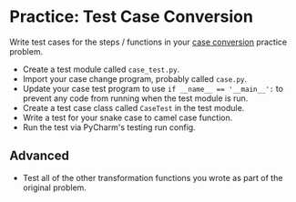 # Practice: Test Case Conversion

Write test cases for the steps / functions in your [case conversion](/practice/case.md) practice problem.

* Create a test module called `case_test.py`.
* Import your case change program, probably called `case.py`.
* Update your case test program to use `if __name__ == '__main__':` to prevent any code from running when the test module is run.
* Create a test case class called `CaseTest` in the test module.
* Write a test for your snake case to camel case function.
* Run the test via PyCharm's testing run config.

## Advanced
* Test all of the other transformation functions you wrote as part of the original problem.
